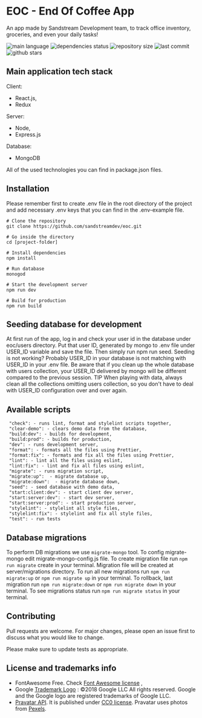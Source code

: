 # EOC - End Of Coffee App

An app made by Sandstream Development team, to track office inventory, groceries, and even your daily tasks!

![main language](https://img.shields.io/github/languages/top/sandstreamdev/eoc)
![dependencies status](https://img.shields.io/david/sandstreamdev/eoc)
![repository size](https://img.shields.io/github/repo-size/sandstreamdev/eoc)
![last commit](https://img.shields.io/github/last-commit/sandstreamdev/eoc)
![github stars](https://img.shields.io/github/stars/sandstreamdev/eoc?style=social)

## Main application tech stack

Client:

- React.js,
- Redux

Server:

- Node,
- Express.js

Database:

- MongoDB

All of the used technologies you can find in package.json files.

## Installation

Please remember first to create .env file in the root directory of the project and add necessary .env keys that you can find in the .env-example file.

```
# Clone the repository
git clone https://github.com/sandstreamdev/eoc.git

# Go inside the directory
cd [project-folder]

# Install dependencies
npm install

# Run database
monogod

# Start the development server
npm run dev

# Build for production
npm run build
```

## Seeding database for development

At first run of the app, log in and check your user id in the database under eoc/users directory. Put that user ID, generated by mongo to .env file under USER_ID variable and save the file. Then simply run npm run seed. Seeding is not working? Probably USER_ID in your database is not matching with USER_ID in your .env file. Be aware that if you clean up the whole database with users collection, your USER_ID delivered by mongo will be different compared to the previous session. TIP When playing with data, always clean all the collections omitting users collection, so you don't have to deal with USER_ID configuration over and over again.

## Available scripts

```
 "check": - runs lint, format and stylelint scripts together,
 "clear-demo": - clears demo data from the database,
 "build:dev": - builds for development,
 "build:prod": - builds for production,
 "dev": - runs development server,
 "format": - formats all the files using Prettier,
 "format:fix": - formats and fix all the files using Prettier,
 "lint": - lint all the files using eslint,
 "lint:fix": - lint and fix all files using eslint,
 "migrate": - runs migration script,
 "migrate:up":  - migrate database up,
 "migrate:down":  - migrate database down,
 "seed": - seed database with demo data,
 "start:client:dev": - start client dev server,
 "start:server:dev": - start dev server,
 "start:server:prod": - start production server,
 "stylelint": - stylelint all style files,
 "stylelint:fix": - stylelint and fix all style files,
 "test": - run tests
```

## Database migrations

To perform DB migrations we use `migrate-mongo` tool. To config migrate-mongo edit migrate-mongo-config.js file. To create migration file run `npm run migrate` create <version> in your terminal. Migration file will be created at server/migrations directory. To run all new migrations run `npm run migrate:up` or `npm run migrate up` in your terminal. To rollback, last migration run `npm run migrate:down` or `npm run migrate down` in your terminal. To see migrations status run `npm run migrate status` in your terminal.

## Contributing

Pull requests are welcome. For major changes, please open an issue first to discuss what you would like to change.

Please make sure to update tests as appropriate.

## License and trademarks info

- FontAwesome Free. Check [Font Awesome license](https://fontawesome.com/license) ,
- Google [Trademark Logo](https://www.google.com/permissions/logos-trademarks) : ©2018 Google LLC All rights reserved. Google and the Google logo are registered trademarks of Google LLC.
- [Pravatar API](https://pravatar.cc/). It is published under [CC0 license](https://creativecommons.org/share-your-work/public-domain/cc0/). Pravatar uses photos from [Pexels](https://www.pexels.com/).
